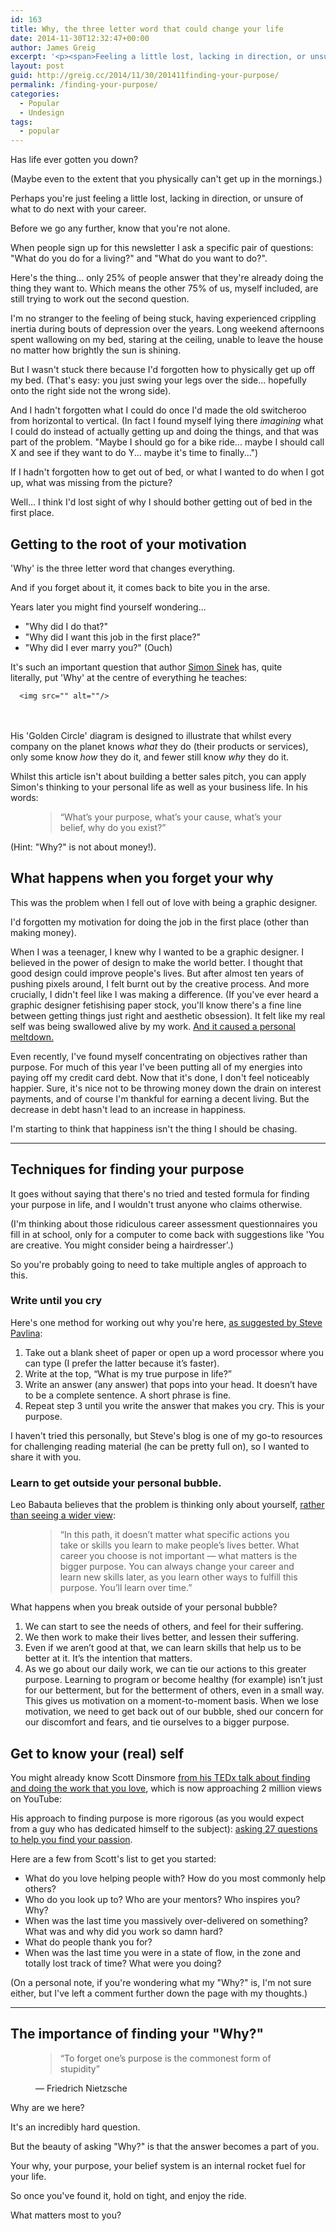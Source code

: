 ```yaml
---
id: 163
title: Why, the three letter word that could change your life
date: 2014-11-30T12:32:47+00:00
author: James Greig
excerpt: '<p><span>Feeling a little lost, lacking in direction, or unsure of what to do next with your career? Here are some ideas for finding your purpose.</span></p>'
layout: post
guid: http://greig.cc/2014/11/30/201411finding-your-purpose/
permalink: /finding-your-purpose/
categories:
  - Popular
  - Undesign
tags:
  - popular
---
```

Has life ever gotten you down?

(Maybe even to the extent that you physically can't get up in the mornings.)

Perhaps you're just feeling a little lost, lacking in direction, or unsure of what to do next with your career.

Before we go any further, know that you're not alone.

When people sign up for this newsletter I ask a specific pair of questions: "What do you do for a living?" and "What do you want to do?".

Here's the thing... only 25% of people answer that they're already doing the thing they want to.&nbsp;Which means the other 75% of us, myself included, are still trying to work out the second question.

I'm no stranger to the feeling of being stuck, having experienced crippling inertia during bouts of depression over the years. Long weekend afternoons spent wallowing on my bed, staring at the ceiling, unable to leave the house no matter how brightly the sun is shining.

But I wasn't stuck there because I'd forgotten how to physically get up off my bed. (That's easy: you just swing your legs over the side... hopefully onto the right side not the wrong side).

And I hadn't forgotten what I could do once I'd made the old switcheroo from horizontal to vertical. (In fact I found myself lying there <em>imagining</em> what I could do instead of actually getting up and doing the things, and that was part of the problem. "Maybe I should go for a bike ride... maybe I should call X and see if they want to do Y... maybe it's time to finally...")

If I hadn't forgotten how to get out of bed, or what I wanted to do when I got up, what was missing from the picture?

Well... I think I'd lost sight of why I should bother getting out of bed in the first place.</p>

<h2>Getting to the root of your motivation</h2>

'Why' is the three letter word that changes everything.

And if you forget about it, it comes back to bite you in the arse.

Years later you might find yourself wondering...

<ul><li>"Why did I do that?"</li><li>"Why did I want this job in the first place?"</li><li>"Why did I ever marry you?" (Ouch)</li></ul>

It's such an important question that author <a href="https://www.startwithwhy.com/">Simon Sinek</a> has, quite literally,&nbsp;put 'Why' at the centre of everything he teaches:
  
      <img src="" alt=""/>
  

<br />&nbsp;<br />His 'Golden Circle' diagram is designed to illustrate that whilst every company on the planet knows <em>what</em> they do (their products or services), only some know <em>how</em> they do it, and fewer still know <em>why</em> they do it.

Whilst this article isn't about building a better sales pitch, you can apply Simon's thinking to your personal life as well as your business life. In his words:

<figure>

<blockquote>
    <span>&#8220;</span>What’s your purpose, what’s your cause, what’s your belief, why do you exist?<span>&#8221;</span>
  </blockquote>

</figure>

(Hint: "Why?" is not about money!).

<h2>What happens when you forget your why</h2>

This was the problem when I fell out of love with being a graphic designer.

I'd forgotten my motivation for doing the job in the first place (other than making money).

When I was a teenager, I knew why I wanted to be a graphic designer. I believed in the power of design to make the world better. I thought that good design could improve people's lives. But after almost ten years of pushing pixels around, I felt burnt out by the creative process. And more crucially, I didn't feel like I was making a difference. (If you've ever heard a graphic designer fetishising paper stock, you'll know there's a fine line between getting things just right and aesthetic obsession). It felt like my real self was being swallowed alive by my work. <a href="http://greig.cc/journal/2014/10/the-unspoken-d-word-depression">And it caused a personal meltdown.</a>

Even recently, I've found myself concentrating on objectives rather than purpose. For much of this year I've been putting all of my energies into paying off my credit card debt. Now that it's done, I don't feel noticeably happier. Sure, it's nice not to be throwing money down the drain on interest payments, and of course I'm thankful for earning a decent living. But the decrease in debt hasn't lead to an increase in happiness.

I'm starting to think that happiness isn't the thing I should be chasing.

<hr />

<h2 id="yui_3_17_2_9_1417349038353_13810">Techniques for finding your purpose</h2>

<p id="yui_3_17_2_9_1417349038353_13811">It goes without saying that there's no tried and tested formula for finding your purpose in life, and I wouldn't trust anyone who claims otherwise.</p>

<p id="yui_3_17_2_9_1417349038353_13812">(I'm thinking about those ridiculous career assessment questionnaires you fill in at school, only for a computer to come back with suggestions like 'You are creative. You might consider being a hairdresser'.)</p>

<p id="yui_3_17_2_9_1417349038353_13813">So you're probably going to need to take multiple angles of approach to this.</p>

<h3 id="yui_3_17_2_9_1417349038353_13814">Write until you cry</h3>

<p id="yui_3_17_2_9_1417349038353_13815">Here's one method for working out why you're here, <a data-cke-saved-href="http://www.stevepavlina.com/blog/2005/01/how-to-discover-your-life-purpose-in-about-20-minutes/" href="http://www.stevepavlina.com/blog/2005/01/how-to-discover-your-life-purpose-in-about-20-minutes/">as suggested by Steve Pavlina</a>:</p>

<ol id="yui_3_17_2_9_1417349038353_13820"><li id="yui_3_17_2_9_1417349038353_13819">Take out a blank sheet of paper or open up a word processor where you can type (I prefer the latter because it’s faster).</li><li>Write at the top, “What is my true purpose in life?”</li><li id="yui_3_17_2_9_1417349038353_13822">Write an answer (any answer) that pops into your head. It doesn’t have to be a complete sentence. A short phrase is fine.</li><li id="yui_3_17_2_9_1417349038353_13824">Repeat step 3 until you write the answer that makes you cry. This is your purpose.</li></ol>

I haven't tried this personally, but Steve's blog is one of my go-to resources for challenging reading material (he can be pretty full on), so I wanted to share it with you.

<h3 id="yui_3_17_2_9_1417349038353_13825">Learn to get outside your personal bubble.</h3>

<p id="yui_3_17_2_9_1417349038353_13828">Leo Babauta believes that the problem is thinking only about yourself, <a data-cke-saved-href="http://zenhabits.net/life-purpose/" href="http://zenhabits.net/life-purpose/" id="yui_3_17_2_9_1417349038353_13827">rather than seeing a wider view</a><span>:</span><a data-cke-saved-href="http://zenhabits.net/life-purpose/" href="http://zenhabits.net/life-purpose/"></a></p>

<figure>

<blockquote>
    <span>&#8220;</span>In this path, it doesn’t matter what specific actions you take or skills you learn to make people’s lives better. What career you choose is not important — what matters is the bigger purpose. You can always change your career and learn new skills later, as you learn other ways to fulfill this purpose. You’ll learn over time.<span>&#8221;</span>
  </blockquote>

</figure>

What happens when you break outside of your personal bubble?&nbsp;

<ol><li>We can start to see the needs of others, and feel for their suffering.</li><li>We then work to make their lives better, and lessen their suffering.</li><li>Even if we aren’t good at that, we can learn skills that help us to be better at it. It’s the intention that matters.</li><li>As we go about our daily work, we can tie our actions to this greater purpose. Learning to program or become healthy (for example) isn’t just for our betterment, but for the betterment of others, even in a small way. This gives us motivation on a moment-to-moment basis. When we lose motivation, we need to get back out of our bubble, shed our concern for our discomfort and fears, and tie ourselves to a bigger purpose.</li></ol>

<h2>Get to know your (real) self</h2>

You might already know Scott Dinsmore <a href="https://www.youtube.com/watch?v=jpe-LKn-4gM">from his TEDx talk about finding and doing the work that you love</a>, which is now approaching 2 million views on YouTube:

His approach to finding purpose is more rigorous (as you would expect from a guy who has dedicated himself to the subject): <a href="http://liveyourlegend.wpengine.netdna-cdn.com/wp-content/uploads/2011/09/27-Questions-to-Find-Your-Passion_LYL.pdf">asking 27 questions to help you find your passion</a>.

Here are a few from Scott's list to get you started:

<ul><li>What do you love helping people with? How do you most commonly help others?</li><li>Who do you look up to? Who are your mentors? Who inspires you? Why?</li><li>When was the last time you massively over-delivered on something? What was and why&nbsp;did you work so damn hard?</li><li>What do people thank you for?</li><li>When was the last time you were in a state of flow, in the zone and totally lost track of time? What were you doing?</li></ul>

(On a personal note, if you're wondering what my "Why?" is, I'm not sure either, but&nbsp;I've left a comment further down the page with my thoughts.)

<hr />

<h2 id="yui_3_17_2_9_1417349038353_14520">The importance of finding your "Why?"</h2>

<figure>

<blockquote>
    <span>&#8220;</span>To forget one’s purpose is the commonest form of stupidity<span>&#8221;</span>
  </blockquote>

<figcaption class="source">&mdash; Friedrich Nietzsche</figcaption>

</figure>

Why are we here?

It's an incredibly hard question.

But the beauty of asking "Why?" is that the answer becomes a part of you.

Your why, your purpose, your belief system is an internal rocket fuel for your life.

So once you've found it, hold on tight, and enjoy the ride.

What matters most to you?